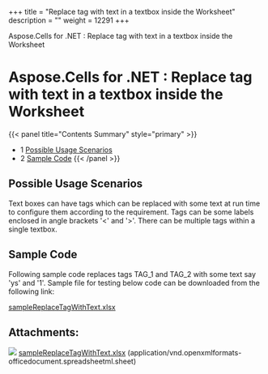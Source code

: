 +++
title = "Replace tag with text in a textbox inside the Worksheet" 
description = "" 
weight = 12291 
+++

Aspose.Cells for .NET : Replace tag with text in a textbox inside the Worksheet  

# Aspose.Cells for .NET : Replace tag with text in a textbox inside the Worksheet


{{< panel title="Contents Summary" style="primary" >}}
*   1 [Possible Usage Scenarios](#ReplacetagwithtextinatextboxinsidetheWorksheet-PossibleUsageScenarios)
*   2 [Sample Code](#ReplacetagwithtextinatextboxinsidetheWorksheet-SampleCode)
{{< /panel >}}
 

## Possible Usage Scenarios

Text boxes can have tags which can be replaced with some text at run time to configure them according to the requirement. Tags can be some labels enclosed in angle brackets '<' and '>'. There can be multiple tags within a single textbox.

## Sample Code

Following sample code replaces tags TAG\_1 and TAG\_2 with some text say 'ys' and '1'. Sample file for testing below code can be downloaded from the following link:

[sampleReplaceTagWithText.xlsx](https://docs2.aspose.com/cells/net/attachments/79331350/79527942.xlsx)

## Attachments:

![](https://docs2.aspose.com/cells/net/images/icons/bullet_blue.gif) [sampleReplaceTagWithText.xlsx](https://docs2.aspose.com/cells/net/attachments/79331350/79527942.xlsx) (application/vnd.openxmlformats-officedocument.spreadsheetml.sheet)  

